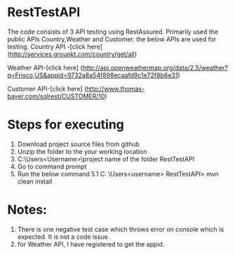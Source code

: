 # RestTestAPI
The code consists of 3 API testing using RestAssured. Primarily used the public APIs Country,Weather and Customer. 
the below APIs are used for testing.
Country API -[click here] (http://services.groupkt.com/country/get/all)

Weather API-[click here] (http://api.openweathermap.org/data/2.5/weather?q=Frisco,US&appid=9732a8a54f898ecaafd9c1e72f8b6e31)

Customer API-[click here] (http://www.thomas-bayer.com/sqlrest/CUSTOMER/10)

# Steps for executing
1.	Download project source files from github
2.	Unzip the folder to the your working location
3.	C:\Users\<Username>\project name of the folder RestTestAPI
4.	Go to command prompt
5.	Run the below command
5.1	C: \Users\<username> RestTestAPI> mvn clean install
# Notes:
1. There is one negative test case which throws error on console which is expected. It is not a code issue.
2. for Weather API, I have registered to get the appid.

 
